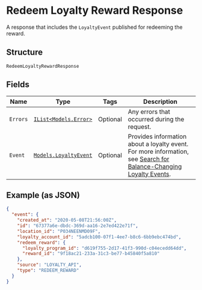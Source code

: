 
# Redeem Loyalty Reward Response

A response that includes the `LoyaltyEvent` published for redeeming the reward.

## Structure

`RedeemLoyaltyRewardResponse`

## Fields

| Name | Type | Tags | Description |
|  --- | --- | --- | --- |
| `Errors` | [`IList<Models.Error>`](../../doc/models/error.md) | Optional | Any errors that occurred during the request. |
| `Event` | [`Models.LoyaltyEvent`](../../doc/models/loyalty-event.md) | Optional | Provides information about a loyalty event.<br>For more information, see [Search for Balance-Changing Loyalty Events](https://developer.squareup.com/docs/loyalty-api/loyalty-events). |

## Example (as JSON)

```json
{
  "event": {
    "created_at": "2020-05-08T21:56:00Z",
    "id": "67377a6e-dbdc-369d-aa16-2e7ed422e71f",
    "location_id": "P034NEENMD09F",
    "loyalty_account_id": "5adcb100-07f1-4ee7-b8c6-6bb9ebc474bd",
    "redeem_reward": {
      "loyalty_program_id": "d619f755-2d17-41f3-990d-c04ecedd64dd",
      "reward_id": "9f18ac21-233a-31c3-be77-b45840f5a810"
    },
    "source": "LOYALTY_API",
    "type": "REDEEM_REWARD"
  }
}
```

